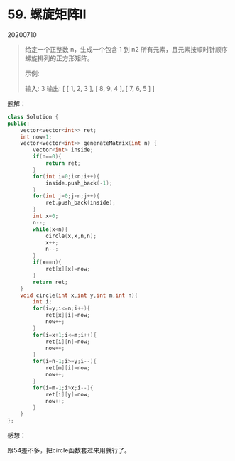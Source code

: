 # 59. 螺旋矩阵II

20200710

> 给定一个正整数 n，生成一个包含 1 到 n2 所有元素，且元素按顺时针顺序螺旋排列的正方形矩阵。
>
> 示例:
>
> 输入: 3
> 输出:
>  [
>   [ 1, 2, 3 ],
>   [ 8, 9, 4 ],
>  [ 7, 6, 5 ]
> ]

题解：

```c++
class Solution {
public:
    vector<vector<int>> ret;
    int now=1;
    vector<vector<int>> generateMatrix(int n) {
        vector<int> inside;
        if(n==0){
            return ret;
        }
        for(int i=0;i<n;i++){
            inside.push_back(-1);
        }
        for(int j=0;j<n;j++){
            ret.push_back(inside);
        }
        int x=0;
        n--;
        while(x<n){
            circle(x,x,n,n);
            x++;
            n--;
        }
        if(x==n){
            ret[x][x]=now;
        }
        return ret;
    }
    void circle(int x,int y,int m,int n){
        int i;
        for(i=y;i<=n;i++){
            ret[x][i]=now;
            now++;
        }
        for(i=x+1;i<=m;i++){
            ret[i][n]=now;
            now++;
        }
        for(i=n-1;i>=y;i--){
            ret[m][i]=now;
            now++;
        }
        for(i=m-1;i>x;i--){
            ret[i][y]=now;
            now++;
        }
    }
};
```

感想：

跟54差不多，把circle函数套过来用就行了。